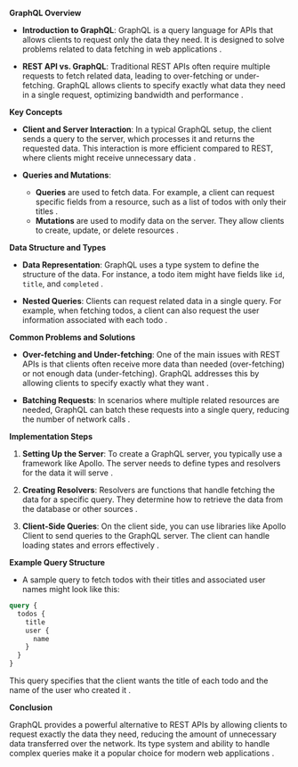 **GraphQL Overview**

- **Introduction to GraphQL**: GraphQL is a query language for APIs that allows clients to request only the data they need. It is designed to solve problems related to data fetching in web applications .

- **REST API vs. GraphQL**: Traditional REST APIs often require multiple requests to fetch related data, leading to over-fetching or under-fetching. GraphQL allows clients to specify exactly what data they need in a single request, optimizing bandwidth and performance .

**Key Concepts**

- **Client and Server Interaction**: In a typical GraphQL setup, the client sends a query to the server, which processes it and returns the requested data. This interaction is more efficient compared to REST, where clients might receive unnecessary data .

- **Queries and Mutations**:
  - **Queries** are used to fetch data. For example, a client can request specific fields from a resource, such as a list of todos with only their titles .
  - **Mutations** are used to modify data on the server. They allow clients to create, update, or delete resources .

**Data Structure and Types**

- **Data Representation**: GraphQL uses a type system to define the structure of the data. For instance, a todo item might have fields like `id`, `title`, and `completed` .

- **Nested Queries**: Clients can request related data in a single query. For example, when fetching todos, a client can also request the user information associated with each todo .

**Common Problems and Solutions**

- **Over-fetching and Under-fetching**: One of the main issues with REST APIs is that clients often receive more data than needed (over-fetching) or not enough data (under-fetching). GraphQL addresses this by allowing clients to specify exactly what they want .

- **Batching Requests**: In scenarios where multiple related resources are needed, GraphQL can batch these requests into a single query, reducing the number of network calls .

**Implementation Steps**

1. **Setting Up the Server**: To create a GraphQL server, you typically use a framework like Apollo. The server needs to define types and resolvers for the data it will serve .

2. **Creating Resolvers**: Resolvers are functions that handle fetching the data for a specific query. They determine how to retrieve the data from the database or other sources .

3. **Client-Side Queries**: On the client side, you can use libraries like Apollo Client to send queries to the GraphQL server. The client can handle loading states and errors effectively .

**Example Query Structure**

- A sample query to fetch todos with their titles and associated user names might look like this:

```graphql
query {
  todos {
    title
    user {
      name
    }
  }
}
```

This query specifies that the client wants the title of each todo and the name of the user who created it .

**Conclusion**

GraphQL provides a powerful alternative to REST APIs by allowing clients to request exactly the data they need, reducing the amount of unnecessary data transferred over the network. Its type system and ability to handle complex queries make it a popular choice for modern web applications .
